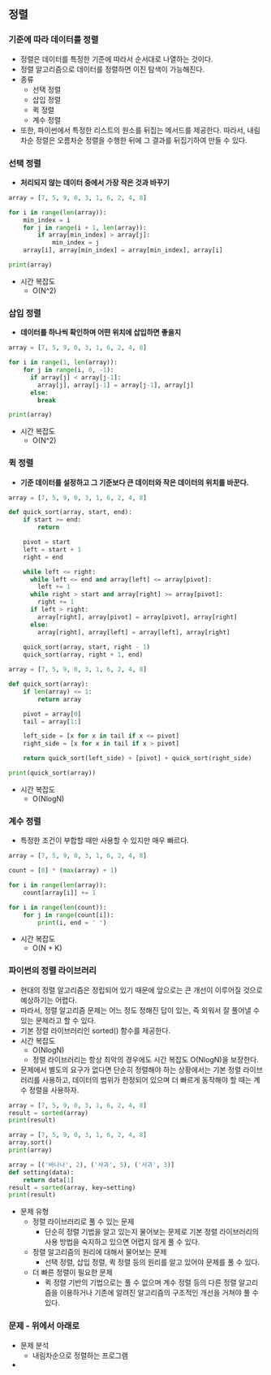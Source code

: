 ## 정렬
### 기준에 따라 데이터를 정렬
- 정렬은 데이터를 특정한 기준에 따라서 순서대로 나열하는 것이다.
- 정렬 알고리즘으로 데이터를 정렬하면 이진 탐색이 가능해진다.
- 종류
  - 선택 정렬
  - 삽입 정렬
  - 퀵 정렬
  - 계수 정렬
- 또한, 파이썬에서 특정한 리스트의 원소를 뒤집는 메서드를 제공한다. 따라서, 내림차순 정렬은 오름차순 정렬을 수행한 뒤에 그 결과를 뒤집기하여 만들 수 있다.

### 선택 정렬
- **처리되지 않는 데이터 중에서 가장 작은 것과 바꾸기**
```python
array = [7, 5, 9, 0, 3, 1, 6, 2, 4, 8]

for i in range(len(array)):
    min_index = i
    for j in range(i + 1, len(array)):
        if array[min_index] > array[j]:
            min_index = j
    array[i], array[min_index] = array[min_index], array[i]

print(array)
```
- 시간 복잡도
  - O(N^2)

### 삽입 정렬
- **데이터를 하나씩 확인하며 어떤 위치에 삽입하면 좋을지**
```python
array = [7, 5, 9, 0, 3, 1, 6, 2, 4, 8]

for i in range(1, len(array)):
    for j in range(i, 0, -1):
      if array[j] < array[j-1]:
        array[j], array[j-1] = array[j-1], array[j]
      else:
        break

print(array)
```
- 시간 복잡도
  - O(N^2)

### 퀵 정렬
- **기준 데이터를 설정하고 그 기준보다 큰 데이터와 작은 데이터의 위치를 바꾼다.**
```python
array = [7, 5, 9, 0, 3, 1, 6, 2, 4, 8]

def quick_sort(array, start, end):
    if start >= end:
        return

    pivot = start
    left = start + 1
    right = end

    while left <= right:
      while left <= end and array[left] <= array[pivot]:
        left += 1
      while right > start and array[right] >= array[pivot]:
        right += 1
      if left > right:
        array[right], array[pivot] = array[pivot], array[right]
      else:
        array[right], array[left] = array[left], array[right]
        
    quick_sort(array, start, right - 1)
    quick_sort(array, right + 1, end)
```
```python
array = [7, 5, 9, 0, 3, 1, 6, 2, 4, 8]

def quick_sort(array):
    if len(array) <= 1:
        return array

    pivot = array[0]
    tail = array[1:]

    left_side = [x for x in tail if x <= pivot]
    right_side = [x for x in tail if x > pivot]

    return quick_sort(left_side) + [pivot] + quick_sort(right_side)

print(quick_sort(array))
```
- 시간 복잡도
  - O(NlogN)

### 계수 정렬
- 특정한 조건이 부합할 때만 사용할 수 있지만 매우 빠르다.
```python
array = [7, 5, 9, 0, 3, 1, 6, 2, 4, 8]

count = [0] * (max(array) + 1)

for i in range(len(array)):
    count[array[i]] += 1

for i in range(len(count)):
    for j in range(count[i]):
        print(i, end = ' ')
```
- 시간 복잡도
  - O(N + K)

### 파이썬의 정렬 라이브러리
- 현대의 정렬 알고리즘은 정립되어 있기 때문에 앞으로는 큰 개선이 이루어질 것으로 예상하기는 어렵다.
- 따라서, 정렬 알고리즘 문제는 어느 정도 정해진 답이 있는, 즉 외워서 잘 풀어낼 수 있는 문제라고 할 수 있다.
- 기본 정렬 라이브러리인 sorted() 함수를 제공한다.
- 시간 복잡도
  - O(NlogN)
  - 정렬 라이브러리는 항상 최악의 경우에도 시간 복잡도 O(NlogN)을 보장한다.
- 문제에서 별도의 요구가 없다면 단순히 정렬해야 하는 상황에서는 기본 정렬 라이브러리를 사용하고, 데이터의 범위가 한정되어 있으며 더 빠르게 동작해야 할 때는 계수 정렬을 사용하자.
```python
array = [7, 5, 9, 0, 3, 1, 6, 2, 4, 8]
result = sorted(array)
print(result)
```

```python
array = [7, 5, 9, 0, 3, 1, 6, 2, 4, 8]
array.sort()
print(array)
```

```python
array = [('바나나', 2), ('사과', 5), ('사과', 3)]
def setting(data):
    return data[1]
result = sorted(array, key=setting)
print(result)
```

- 문제 유형
  - 정렬 라이브러리로 풀 수 있는 문제
    - 단순히 정렬 기법을 알고 있는지 물어보는 문제로 기본 정렬 라이브러리의 사용 방법을 숙지하고 있으면 어렵지 않게 풀 수 있다.
  - 정렬 알고리즘의 원리에 대해서 물어보는 문제
    - 선택 정렬, 삽입 정렬, 퀵 정렬 등의 원리를 알고 있어야 문제를 풀 수 있다.
  - 더 빠른 정렬이 필요한 문제
    - 퀵 정렬 기반의 기법으로는 풀 수 없으며 계수 정렬 등의 다른 정렬 알고리즘을 이용하거나 기존에 알려진 알고리즘의 구조적인 개선을 거쳐야 풀 수 있다.

### 문제 - 위에서 아래로
- 문제 분석
  - 내림차순으로 정렬하는 프로그램
- 